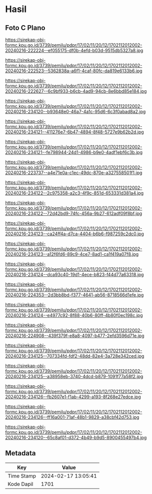 # Hasil

## Foto C Plano

https://sirekap-obj-formc.kpu.go.id/3739/pemilu/pdpr/17/02/11/20/12/1702112012002-20240216-222224--ef055175-df0b-4efd-b03d-9515db5327a8.jpg

https://sirekap-obj-formc.kpu.go.id/3739/pemilu/pdpr/17/02/11/20/12/1702112012002-20240216-222523--5362838a-a6f1-4caf-80fc-da819e6133b6.jpg

https://sirekap-obj-formc.kpu.go.id/3739/pemilu/pdpr/17/02/11/20/12/1702112012002-20240216-222627--6c9bf933-b6cb-4ad9-94cb-8e6bbd85e184.jpg

https://sirekap-obj-formc.kpu.go.id/3739/pemilu/pdpr/17/02/11/20/12/1702112012002-20240216-234120--b93648e0-46a7-4a1c-95d6-6c3f0abad8a2.jpg

https://sirekap-obj-formc.kpu.go.id/3739/pemilu/pdpr/17/02/11/20/12/1702112012002-20240216-234121--411276e7-6b47-4894-8f48-5727e9b62b2d.jpg

https://sirekap-obj-formc.kpu.go.id/3739/pemilu/pdpr/17/02/11/20/12/1702112012002-20240216-234121--fe798944-24d1-4986-b9e0-4adf1ebf6c3b.jpg

https://sirekap-obj-formc.kpu.go.id/3739/pemilu/pdpr/17/02/11/20/12/1702112012002-20240216-223737--a4e71e0a-c1ec-49dc-870e-a327558501f1.jpg

https://sirekap-obj-formc.kpu.go.id/3739/pemilu/pdpr/17/02/11/20/12/1702112012002-20240216-234122--2c975358-a2c3-4f9c-851d-653331d381a4.jpg

https://sirekap-obj-formc.kpu.go.id/3739/pemilu/pdpr/17/02/11/20/12/1702112012002-20240216-234122--72d42bd9-74fc-456a-9b27-612adf09f8bf.jpg

https://sirekap-obj-formc.kpu.go.id/3739/pemilu/pdpr/17/02/11/20/12/1702112012002-20240216-234123--ca24ff4a-d7ca-4404-b6b6-f987259c2dc0.jpg

https://sirekap-obj-formc.kpu.go.id/3739/pemilu/pdpr/17/02/11/20/12/1702112012002-20240216-234123--a12f6fd6-89c9-4ce7-8ad1-ca1f419a07f8.jpg

https://sirekap-obj-formc.kpu.go.id/3739/pemilu/pdpr/17/02/11/20/12/1702112012002-20240216-234124--dca93c40-19d1-4ece-b823-f44d77a63318.jpg

https://sirekap-obj-formc.kpu.go.id/3739/pemilu/pdpr/17/02/11/20/12/1702112012002-20240216-224353--2d3bb8bd-f377-4641-ab56-8718566d1efe.jpg

https://sirekap-obj-formc.kpu.go.id/3739/pemilu/pdpr/17/02/11/20/12/1702112012002-20240216-234124--e4977c92-8f88-40b6-80ff-4b80f0ec198c.jpg

https://sirekap-obj-formc.kpu.go.id/3739/pemilu/pdpr/17/02/11/20/12/1702112012002-20240216-224908--439f379f-e8a8-4097-b477-2efd3596d71e.jpg

https://sirekap-obj-formc.kpu.go.id/3739/pemilu/pdpr/17/02/11/20/12/1702112012002-20240216-234125--707334fd-fdf2-48dd-82e4-3a728e342ced.jpg

https://sirekap-obj-formc.kpu.go.id/3739/pemilu/pdpr/17/02/11/20/12/1702112012002-20240216-234125--a38958eb-3740-4dcd-b879-1091f77a58f2.jpg

https://sirekap-obj-formc.kpu.go.id/3739/pemilu/pdpr/17/02/11/20/12/1702112012002-20240216-234126--fb2607e1-f1ab-4299-a193-8f268e27edce.jpg

https://sirekap-obj-formc.kpu.go.id/3739/pemilu/pdpr/17/02/11/20/12/1702112012002-20240216-234126--ff16a001-71af-48b1-9829-a38cbf42d753.jpg

https://sirekap-obj-formc.kpu.go.id/3739/pemilu/pdpr/17/02/11/20/12/1702112012002-20240216-234120--65c8af01-d372-4b49-b9d5-8900455497b4.jpg


## Metadata

| Key        | Value               |
| ---------- | ------------------- |
| Time Stamp | 2024-02-17 13:05:41 |
| Kode Dapil | 1701                |



